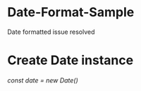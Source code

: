 # Date-Format-Sample
Date formatted issue resolved 

# Create Date instance

###### const date = new Date()
